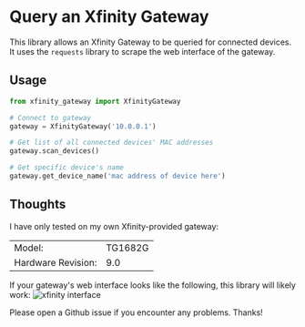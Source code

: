 # Query an Xfinity Gateway

This library allows an Xfinity Gateway to be queried for connected devices. It uses the `requests` library to scrape the web interface of the gateway.

## Usage
```python
from xfinity_gateway import XfinityGateway

# Connect to gateway
gateway = XfinityGateway('10.0.0.1')

# Get list of all connected devices' MAC addresses
gateway.scan_devices()

# Get specific device's name
gateway.get_device_name('mac address of device here')
```

## Thoughts

I have only tested on my own Xfinity-provided gateway:

| | |
| --- | --- |
| Model: | TG1682G |
| Hardware Revision: | 9.0 |

If your gateway's web interface looks like the following, this library will likely work:
![xfinity interface](https://i.imgur.com/4Jlcshl.png)

Please open a Github issue if you encounter any problems. Thanks!